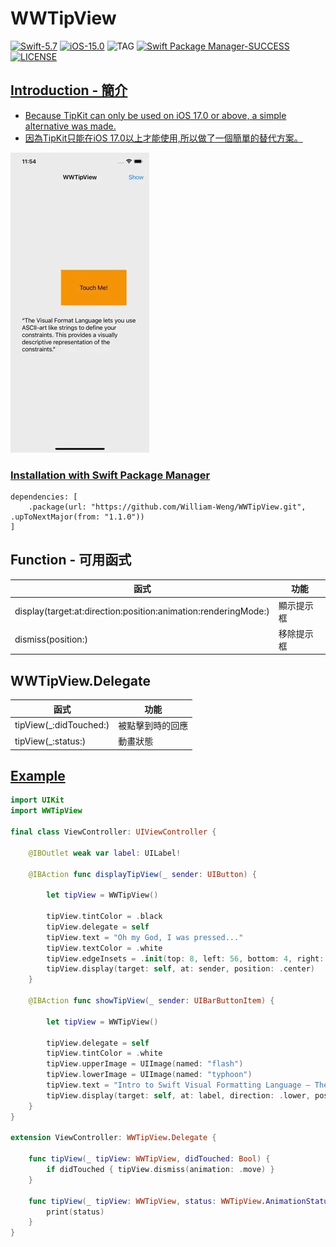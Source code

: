 # WWTipView

[![Swift-5.7](https://img.shields.io/badge/Swift-5.7-orange.svg?style=flat)](https://developer.apple.com/swift/) [![iOS-15.0](https://img.shields.io/badge/iOS-15.0-pink.svg?style=flat)](https://developer.apple.com/swift/) ![TAG](https://img.shields.io/github/v/tag/William-Weng/WWTipView) [![Swift Package Manager-SUCCESS](https://img.shields.io/badge/Swift_Package_Manager-SUCCESS-blue.svg?style=flat)](https://developer.apple.com/swift/) [![LICENSE](https://img.shields.io/badge/LICENSE-MIT-yellow.svg?style=flat)](https://developer.apple.com/swift/)

## [Introduction - 簡介](https://swiftpackageindex.com/William-Weng)
- [Because TipKit can only be used on iOS 17.0 or above, a simple alternative was made.](https://developer.apple.com/documentation/tipkit)
- [因為TipKit只能在iOS 17.0以上才能使用,所以做了一個簡單的替代方案。](https://www.appcoda.com.tw/tipkit/)

![](./Example.webp)

### [Installation with Swift Package Manager](https://medium.com/彼得潘的-swift-ios-app-開發問題解答集/使用-spm-安裝第三方套件-xcode-11-新功能-2c4ffcf85b4b)
```
dependencies: [
    .package(url: "https://github.com/William-Weng/WWTipView.git", .upToNextMajor(from: "1.1.0"))
]
```

## Function - 可用函式
|函式|功能|
|-|-|
|display(target:at:direction:position:animation:renderingMode:)|顯示提示框|
|dismiss(position:)|移除提示框|

## WWTipView.Delegate
|函式|功能|
|-|-|
|tipView(_:didTouched:)|被點擊到時的回應|
|tipView(_:status:)|動畫狀態|

## [Example](https://ezgif.com/video-to-webp)
```swift
import UIKit
import WWTipView

final class ViewController: UIViewController {
    
    @IBOutlet weak var label: UILabel!
    
    @IBAction func displayTipView(_ sender: UIButton) {
        
        let tipView = WWTipView()
        
        tipView.tintColor = .black
        tipView.delegate = self
        tipView.text = "Oh my God, I was pressed..."
        tipView.textColor = .white
        tipView.edgeInsets = .init(top: 8, left: 56, bottom: 4, right: 20)
        tipView.display(target: self, at: sender, position: .center)
    }
    
    @IBAction func showTipView(_ sender: UIBarButtonItem) {
        
        let tipView = WWTipView()
        
        tipView.delegate = self
        tipView.tintColor = .white
        tipView.upperImage = UIImage(named: "flash")
        tipView.lowerImage = UIImage(named: "typhoon")
        tipView.text = "Intro to Swift Visual Formatting Language — The Good, The Bad, and The VFL"
        tipView.display(target: self, at: label, direction: .lower, position: .right, animation: .scale, renderingMode: .alwaysOriginal)
    }
}

extension ViewController: WWTipView.Delegate {
    
    func tipView(_ tipView: WWTipView, didTouched: Bool) {
        if didTouched { tipView.dismiss(animation: .move) }
    }
    
    func tipView(_ tipView: WWTipView, status: WWTipView.AnimationStatusType) {
        print(status)
    }
}
```
